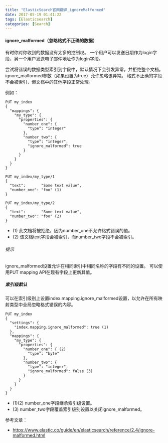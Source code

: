 ```yaml
---
title: "ElasticSearch官网翻译_ignoreMalformed"
date: 2017-05-19 01:41:22
tags: [Elasticsearch]
categories: [Search]
---
```


#### ignore_malformed（忽略格式不正确的数据）

有时你对你收到的数据没有太多的控制权。 一个用户可以发送日期作为login字段，另一个用户发送电子邮件地址作为login字段。

尝试将错误的数据类型索引到字段中，默认情况下会引发异常，并拒绝整个文档。 ignore_malformed参数（如果设置为true）允许忽略该异常。 格式不正确的字段不会被索引，但文档中的其他字段正常处理。

例如：

```
PUT my_index
{
  "mappings": {
    "my_type": {
      "properties": {
        "number_one": {
          "type": "integer"
        },
        "number_two": {
          "type": "integer",
          "ignore_malformed": true
        }
      }
    }
  }
}

PUT my_index/my_type/1
{
  "text":       "Some text value",
  "number_one": "foo" (1)
}

PUT my_index/my_type/2
{
  "text":       "Some text value",
  "number_two": "foo" (2)
}
```

- (1) 此文档将被拒绝，因为number_one不允许格式错误的值。
- (2) 该文档text字段会被索引，而number_two字段不会被索引。

###### 提示

ignore_malformed设置允许在相同索引中相同名称的字段有不同的设置。 可以使用PUT mapping API在现有字段上更新其值。

##### 索引级默认

可以在索引级别上设置index.mapping.ignore_malformed设置，以允许在所有映射类型中全局忽略格式错误的内容。

```
PUT my_index
{
  "settings": {
    "index.mapping.ignore_malformed": true (1)
  },
  "mappings": {
    "my_type": {
      "properties": {
        "number_one": { (2)
          "type": "byte"
        },
        "number_two": {
          "type": "integer",
          "ignore_malformed": false (3)
        }
      }
    }
  }
}
```

- (1)(2) number_one字段继承索引级设置。
- (3) number_two字段覆盖索引级别设置以关闭ignore_malformed。

参考文章：

- https://www.elastic.co/guide/en/elasticsearch/reference/2.4/ignore-malformed.html
